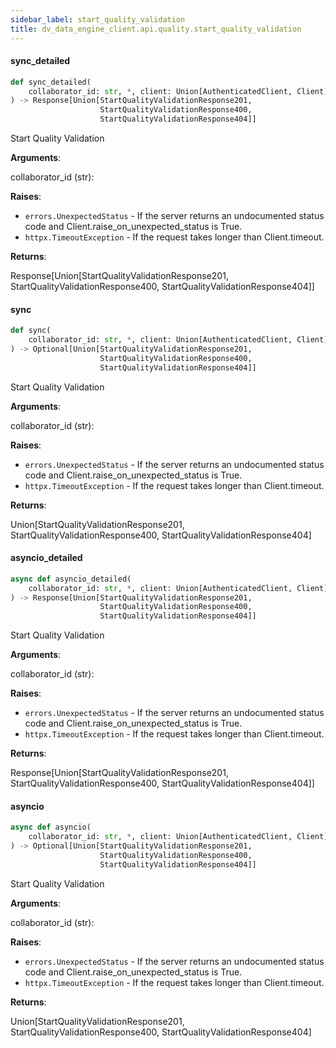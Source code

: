 ```yaml
---
sidebar_label: start_quality_validation
title: dv_data_engine_client.api.quality.start_quality_validation
---
```


#### sync\_detailed

```python
def sync_detailed(
    collaborator_id: str, *, client: Union[AuthenticatedClient, Client]
) -> Response[Union[StartQualityValidationResponse201,
                    StartQualityValidationResponse400,
                    StartQualityValidationResponse404]]
```

Start Quality Validation

**Arguments**:

  collaborator_id (str):
  

**Raises**:

- `errors.UnexpectedStatus` - If the server returns an undocumented status code and Client.raise_on_unexpected_status is True.
- `httpx.TimeoutException` - If the request takes longer than Client.timeout.
  

**Returns**:

  Response[Union[StartQualityValidationResponse201, StartQualityValidationResponse400, StartQualityValidationResponse404]]

#### sync

```python
def sync(
    collaborator_id: str, *, client: Union[AuthenticatedClient, Client]
) -> Optional[Union[StartQualityValidationResponse201,
                    StartQualityValidationResponse400,
                    StartQualityValidationResponse404]]
```

Start Quality Validation

**Arguments**:

  collaborator_id (str):
  

**Raises**:

- `errors.UnexpectedStatus` - If the server returns an undocumented status code and Client.raise_on_unexpected_status is True.
- `httpx.TimeoutException` - If the request takes longer than Client.timeout.
  

**Returns**:

  Union[StartQualityValidationResponse201, StartQualityValidationResponse400, StartQualityValidationResponse404]

#### asyncio\_detailed

```python
async def asyncio_detailed(
    collaborator_id: str, *, client: Union[AuthenticatedClient, Client]
) -> Response[Union[StartQualityValidationResponse201,
                    StartQualityValidationResponse400,
                    StartQualityValidationResponse404]]
```

Start Quality Validation

**Arguments**:

  collaborator_id (str):
  

**Raises**:

- `errors.UnexpectedStatus` - If the server returns an undocumented status code and Client.raise_on_unexpected_status is True.
- `httpx.TimeoutException` - If the request takes longer than Client.timeout.
  

**Returns**:

  Response[Union[StartQualityValidationResponse201, StartQualityValidationResponse400, StartQualityValidationResponse404]]

#### asyncio

```python
async def asyncio(
    collaborator_id: str, *, client: Union[AuthenticatedClient, Client]
) -> Optional[Union[StartQualityValidationResponse201,
                    StartQualityValidationResponse400,
                    StartQualityValidationResponse404]]
```

Start Quality Validation

**Arguments**:

  collaborator_id (str):
  

**Raises**:

- `errors.UnexpectedStatus` - If the server returns an undocumented status code and Client.raise_on_unexpected_status is True.
- `httpx.TimeoutException` - If the request takes longer than Client.timeout.
  

**Returns**:

  Union[StartQualityValidationResponse201, StartQualityValidationResponse400, StartQualityValidationResponse404]

